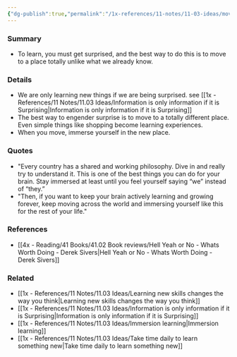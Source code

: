 ```yaml
---
{"dg-publish":true,"permalink":"/1x-references/11-notes/11-03-ideas/move-to-learn-something-new/","title":"Move to learn something new"}
---
```



### Summary
- To learn, you must get surprised, and the best way to do this is to move to a place totally unlike what we already know.

### Details
- We are only learning new things if we are being surprised. see [[1x - References/11 Notes/11.03 Ideas/Information is only information if it is Surprising\|Information is only information if it is Surprising]]
- The best way to engender surprise is to move to a totally different place. Even simple things like shopping become learning experiences.
- When you move, immerse yourself in the new place.

### Quotes
- "Every country has a shared and working philosophy. Dive in and really try to understand it. This is one of the best things you can do for your brain. Stay immersed at least until you feel yourself saying “we” instead of “they.”
- "Then, if you want to keep your brain actively learning and growing forever, keep moving across the world and immersing yourself like this for the rest of your life."
### References
- [[4x - Reading/41 Books/41.02 Book reviews/Hell Yeah or No - Whats Worth Doing - Derek Sivers\|Hell Yeah or No - Whats Worth Doing - Derek Sivers]]

### Related
- [[1x - References/11 Notes/11.03 Ideas/Learning new skills changes the way you think\|Learning new skills changes the way you think]]
- [[1x - References/11 Notes/11.03 Ideas/Information is only information if it is Surprising\|Information is only information if it is Surprising]]
- [[1x - References/11 Notes/11.03 Ideas/Immersion learning\|Immersion learning]]
- [[1x - References/11 Notes/11.03 Ideas/Take time daily to learn something new\|Take time daily to learn something new]]